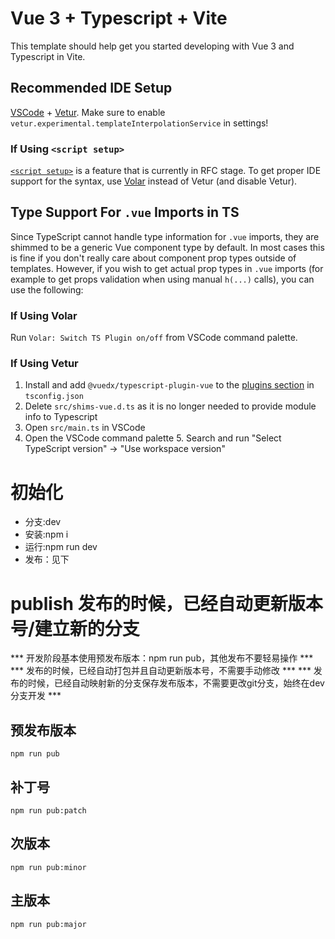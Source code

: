 # Vue 3 + Typescript + Vite

This template should help get you started developing with Vue 3 and Typescript in Vite.

## Recommended IDE Setup

[VSCode](https://code.visualstudio.com/) + [Vetur](https://marketplace.visualstudio.com/items?itemName=octref.vetur). Make sure to enable `vetur.experimental.templateInterpolationService` in settings!

### If Using `<script setup>`

[`<script setup>`](https://github.com/vuejs/rfcs/pull/227) is a feature that is currently in RFC stage. To get proper IDE support for the syntax, use [Volar](https://marketplace.visualstudio.com/items?itemName=johnsoncodehk.volar) instead of Vetur (and disable Vetur).

## Type Support For `.vue` Imports in TS

Since TypeScript cannot handle type information for `.vue` imports, they are shimmed to be a generic Vue component type by default. In most cases this is fine if you don't really care about component prop types outside of templates. However, if you wish to get actual prop types in `.vue` imports (for example to get props validation when using manual `h(...)` calls), you can use the following:

### If Using Volar

Run `Volar: Switch TS Plugin on/off` from VSCode command palette.

### If Using Vetur

1. Install and add `@vuedx/typescript-plugin-vue` to the [plugins section](https://www.typescriptlang.org/tsconfig#plugins) in `tsconfig.json`
2. Delete `src/shims-vue.d.ts` as it is no longer needed to provide module info to Typescript
3. Open `src/main.ts` in VSCode
4. Open the VSCode command palette 5. Search and run "Select TypeScript version" -> "Use workspace version"
# 初始化
+ 分支:dev
+ 安装:npm i
+ 运行:npm run dev
+ 发布：见下
# publish 发布的时候，已经自动更新版本号/建立新的分支
*** 开发阶段基本使用预发布版本：npm run pub，其他发布不要轻易操作 ***
*** 发布的时候，已经自动打包并且自动更新版本号，不需要手动修改 *** 
*** 发布的时候，已经自动映射新的分支保存发布版本，不需要更改git分支，始终在dev分支开发 ***
## 预发布版本
```
npm run pub
```
## 补丁号
```
npm run pub:patch
```
## 次版本
```
npm run pub:minor
```
## 主版本
```
npm run pub:major
```
